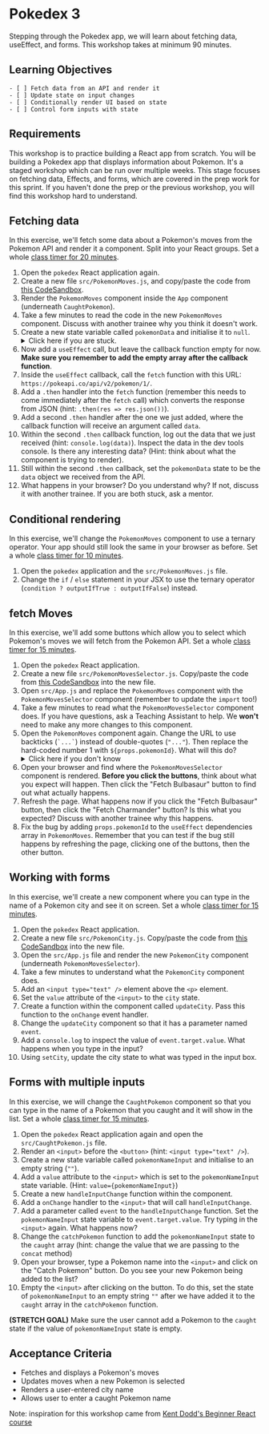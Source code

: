 # Pokedex 3

Stepping through the Pokedex app, we will learn about fetching data, useEffect, and forms. This workshop takes at minimum 90 minutes.

## Learning Objectives

```objectives
- [ ] Fetch data from an API and render it
- [ ] Update state on input changes
- [ ] Conditionally render UI based on state
- [ ] Control form inputs with state
```

## Requirements

This workshop is to practice building a React app from scratch. You will be building a Pokedex app that displays information about Pokemon. It's a staged workshop which can be run over multiple weeks. This stage focuses on fetching data, Effects, and forms, which are covered in the prep work for this sprint. If you haven't done the prep or the previous workshop, you will find this workshop hard to understand.

## Fetching data

In this exercise, we'll fetch some data about a Pokemon's moves from the Pokemon API and render it a component. Split into your React groups. Set a whole [class timer for 20 minutes](https://www.google.com/search?q=timer+20+minutes).

<!--{{<note type="activity" title="Exercise 1 (20m)">}}-->

1. Open the `pokedex` React application again.
2. Create a new file `src/PokemonMoves.js`, and copy/paste the code from [this CodeSandbox](https://codesandbox.io/s/pokemonmoves-useeffect-exercise-starting-point-f1mwm?file=/src/PokemonMoves.js).
3. Render the `PokemonMoves` component inside the `App` component (underneath `CaughtPokemon`).
4. Take a few minutes to read the code in the new `PokemonMoves` component. Discuss with another trainee why you think it doesn't work.
5. Create a new state variable called `pokemonData` and initialise it to `null`. <details><summary>Click here if you are stuck.</summary>Check last week's lesson for a reminder on creating state variables.</details>
6. Now add a `useEffect` call, but leave the callback function empty for now. **Make sure you remember to add the empty array after the callback function**.
7. Inside the `useEffect` callback, call the `fetch` function with this URL: `https://pokeapi.co/api/v2/pokemon/1/`.
8. Add a `.then` handler into the `fetch` function (remember this needs to come immediately after the `fetch` call) which converts the response from JSON (hint: `.then(res => res.json())`).
9. Add a second `.then` handler after the one we just added, where the callback function will receive an argument called `data`.
10. Within the second `.then` callback function, log out the data that we just received (hint: `console.log(data)`). Inspect the data in the dev tools console. Is there any interesting data? (Hint: think about what the component is trying to render).
11. Still within the second `.then` callback, set the `pokemonData` state to be the `data` object we received from the API.
12. What happens in your browser? Do you understand why? If not, discuss it with another trainee. If you are both stuck, ask a mentor.

<!--{{</note>}}-->

## Conditional rendering

In this exercise, we'll change the `PokemonMoves` component to use a ternary operator. Your app should still look the same in your browser as before. Set a whole [class timer for 10 minutes](https://www.google.com/search?q=timer+10+minutes).

<!--{{<note type="activity" title="Exercise 2 (10m)">}}-->

1. Open the `pokedex` application and the `src/PokemonMoves.js` file.
2. Change the `if` / `else` statement in your JSX to use the ternary operator (`condition ? outputIfTrue : outputIfFalse`) instead.

<!--{{</note>}}-->

## fetch Moves

In this exercise, we'll add some buttons which allow you to select which Pokemon's moves we will fetch from the Pokemon API. Set a whole [class timer for 15 minutes](https://www.google.com/search?q=timer+15+minutes).

<!--{{<note type="activity" title="Exercise 3 (15m)">}}-->

1. Open the `pokedex` React application.
2. Create a new file `src/PokemonMovesSelector.js`. Copy/paste the code from [this CodeSandbox](https://codesandbox.io/s/pokemonmovesselector-exercise-starting-point-wt5d0) into the new file.
3. Open `src/App.js` and replace the `PokemonMoves` component with the `PokemonMovesSelector` component (remember to update the `import` too!)
4. Take a few minutes to read what the `PokemonMovesSelector` component does. If you have questions, ask a Teaching Assistant to help. We **won't** need to make any more changes to this component.
5. Open the `PokemonMoves` component again. Change the URL to use backticks (`` `...` ``) instead of double-quotes (`"..."`). Then replace the hard-coded number 1 with `${props.pokemonId}`. What will this do? <details><summary>Click here if you don't know</summary>The URL will contain the <code>pokemonId</code> instead of always fetching the Pokemon with id of 1</details>
6. Open your browser and find where the `PokemonMovesSelector` component is rendered. **Before you click the buttons**, think about what you expect will happen. Then click the "Fetch Bulbasaur" button to find out what actually happens.
7. Refresh the page. What happens now if you click the "Fetch Bulbasaur" button, then click the "Fetch Charmander" button? Is this what you expected? Discuss with another trainee why this happens.
8. Fix the bug by adding `props.pokemonId` to the `useEffect` dependencies array in `PokemonMoves`. Remember that you can test if the bug still happens by refreshing the page, clicking one of the buttons, then the other button.

<!--{{</note>}}-->

## Working with forms

In this exercise, we'll create a new component where you can type in the name of a Pokemon city and see it on screen. Set a whole [class timer for 15 minutes](https://www.google.com/search?q=timer+15+minutes).

<!--{{<note type="activity" title="Exercise 4">}}-->

1. Open the `pokedex` React application.
2. Create a new file `src/PokemonCity.js`. Copy/paste the code from [this CodeSandbox](https://codesandbox.io/s/pokemon-city-exercise-starting-point-6wivm?file=/src/PokemonCity.js) into the new file.
3. Open the `src/App.js` file and render the new `PokemonCity` component (underneath `PokemonMovesSelector`).
4. Take a few minutes to understand what the `PokemonCity` component does.
5. Add an `<input type="text" />` element above the `<p>` element.
6. Set the `value` attribute of the `<input>` to the `city` state.
7. Create a function within the component called `updateCity`. Pass this function to the `onChange` event handler.
8. Change the `updateCity` component so that it has a parameter named `event`.
9. Add a `console.log` to inspect the value of `event.target.value`. What happens when you type in the input?
10. Using `setCity`, update the city state to what was typed in the input box.

<!--{{</note>}}-->

## Forms with multiple inputs

In this exercise, we will change the `CaughtPokemon` component so that you can type in the name of a Pokemon that you caught and it will show in the list. Set a whole [class timer for 15 minutes](https://www.google.com/search?q=timer+15+minutes).

<!--{{<note type="activity" title="Exercise 5">}}-->

1. Open the `pokedex` React application again and open the `src/CaughtPokemon.js` file.
2. Render an `<input>` before the `<button>` (hint: `<input type="text" />`).
3. Create a new state variable called `pokemonNameInput` and initialise to an empty string (`""`).
4. Add a `value` attribute to the `<input>` which is set to the `pokemonNameInput` state variable. (Hint: `value={pokemonNameInput}`)
5. Create a new `handleInputChange` function within the component.
6. Add a `onChange` handler to the `<input>` that will call `handleInputChange`.
7. Add a parameter called `event` to the `handleInputChange` function. Set the `pokemonNameInput` state variable to `event.target.value`. Try typing in the `<input>` again. What happens now?
8. Change the `catchPokemon` function to add the `pokemonNameInput` state to the `caught` array (hint: change the value that we are passing to the `concat` method)
9. Open your browser, type a Pokemon name into the `<input>` and click on the "Catch Pokemon" button. Do you see your new Pokemon being added to the list?
10. Empty the `<input>` after clicking on the button. To do this, set the state of `pokemonNameInput` to an empty string `""` after we have added it to the `caught` array in the `catchPokemon` function.

<!--{{</note>}}-->

**(STRETCH GOAL)** Make sure the user cannot add a Pokemon to the `caught` state if the value of `pokemonNameInput` state is empty.

## Acceptance Criteria

- Fetches and displays a Pokemon's moves
- Updates moves when a new Pokemon is selected
- Renders a user-entered city name
- Allows user to enter a caught Pokemon name

Note: inspiration for this workshop came from [Kent Dodd's Beginner React course](https://egghead.io/courses/the-beginner-s-guide-to-react)
